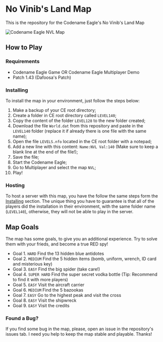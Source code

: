 # No Vinib's Land Map
This is the repository for the Codename Eagle's No Vinib's Land Map

![Codename Eagle NVL Map](https://i.imgur.com/0ubtt68.png)

## How to Play

### Requirements

- Codename Eagle Game OR Codename Eagle Multiplayer Demo
- Patch 1.43 (Dafoosa's Patch)

### Installing

To install the map in your environment, just follow the steps below:

1. Make a backup of your CE root directory;
2. Create a folder in CE root directory called `LEVEL140`;
3. Copy the content of the folder `LEVEL128` to the new folder created;
4. Download the file `World.dat` from this repository and paste in the `LEVEL140` folder (replace it if already there is one file with the same name);
5. Open the file `LEVELS.nfo` located in the CE root folder with a notepad;
6. Add a new line with this content: `Name:NVL Val:140` (Make sure to keep a blank line at the end of the file!);
7. Save the file;
8. Start the Codename Eagle;
9. Go to Multiplayer and select the map `NVL`;
10. Play!

### Hosting

To host a server with this map, you have the follow the same steps form the [Installing](#installing) section. The unique thing you have to guarantee is that all of the players did the installation in their environment, with the same folder name (`LEVEL140`), otherwise, they will not be able to play in the server. 

## Map Goals

The map has some goals, to give you an additional experience. Try to solve them with your frieds, and become a true RED spy!

- Goal 1. `HARD` Find the 13 hidden blue antidotes
- Goal 2. `MEDIUM` Find the 5 hidden items (bomb, uniform, wrench, ID card and misterious key)
- Goal 3. `EASY` Find the big spider (take care!)
- Goal 4. `SUPER HARD` Find the super secret vodka bottle (Tip: Recommend to find it with more players)
- Goal 5. `EASY` Visit the aircraft carrier
- Goal 6. `MEDIUM` Find the 5 bazookas
- Goal 7. `EASY` Go to the highest peak and visit the cross
- Goal 8. `EASY` Visit the shipwreck
- Goal 9. `EASY` Visit the credits

### Found a Bug?

If you find some bug in the map, please, open an issue in the repository's issues tab. I need you help to keep the map stable and playable. Thanks!
